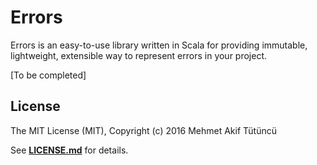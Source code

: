 Errors
=================================

Errors is an easy-to-use library written in Scala for providing immutable, lightweight, extensible way to represent errors in your project.

[To be completed]

License
--------------
The MIT License (MIT), Copyright (c) 2016 Mehmet Akif Tütüncü

See [**LICENSE.md**](LICENSE.md) for details.
